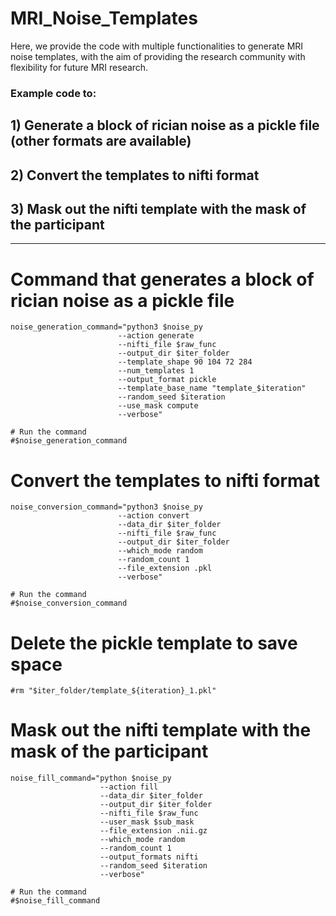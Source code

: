 # MRI_Noise_Templates
Here, we provide the code with multiple functionalities to generate MRI noise templates, with the aim of providing the research community with flexibility for future MRI research. 

### Example code to: 
## 1) Generate a block of rician noise as a pickle file (other formats are available)
## 2) Convert the templates to nifti format
## 3) Mask out the nifti template with the mask of the participant

--- --- 

# Command that generates a block of rician noise as a pickle file
    noise_generation_command="python3 $noise_py
                            --action generate
                            --nifti_file $raw_func
                            --output_dir $iter_folder
                            --template_shape 90 104 72 284
                            --num_templates 1
                            --output_format pickle
                            --template_base_name "template_$iteration"
                            --random_seed $iteration
                            --use_mask compute
                            --verbose"

    # Run the command
    #$noise_generation_command

  # Convert the templates to nifti format
    noise_conversion_command="python3 $noise_py
                            --action convert
                            --data_dir $iter_folder
                            --nifti_file $raw_func                                  
                            --output_dir $iter_folder
                            --which_mode random
                            --random_count 1      
                            --file_extension .pkl
                            --verbose"

    # Run the command
    #$noise_conversion_command

  # Delete the pickle template to save space
    #rm "$iter_folder/template_${iteration}_1.pkl"

  # Mask out the nifti template with the mask of the participant
    noise_fill_command="python $noise_py
                        --action fill
                        --data_dir $iter_folder  
                        --output_dir $iter_folder
                        --nifti_file $raw_func
                        --user_mask $sub_mask
                        --file_extension .nii.gz
                        --which_mode random
                        --random_count 1
                        --output_formats nifti
                        --random_seed $iteration
                        --verbose"  
   
    # Run the command
    #$noise_fill_command
